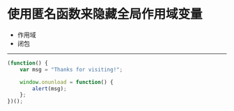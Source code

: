 # 使用匿名函数来隐藏全局作用域变量
- 作用域
- 闭包

---
```JavaScript
(function() {
    var msg = "Thanks for visiting!";

    window.onunload = function() {
        alert(msg);
    };
})();
```
